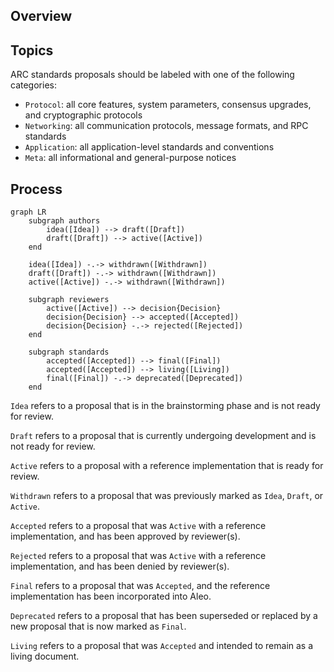 ## Overview


## Topics

ARC standards proposals should be labeled with one of the following categories:
  - `Protocol`: all core features, system parameters, consensus upgrades, and cryptographic protocols
  - `Networking`: all communication protocols, message formats, and RPC standards
  - `Application`: all application-level standards and conventions
  - `Meta`: all informational and general-purpose notices


## Process

```mermaid
graph LR
    subgraph authors
        idea([Idea]) --> draft([Draft])
        draft([Draft]) --> active([Active])
    end
    
    idea([Idea]) -.-> withdrawn([Withdrawn])
    draft([Draft]) -.-> withdrawn([Withdrawn])
    active([Active]) -.-> withdrawn([Withdrawn])
    
    subgraph reviewers
        active([Active]) --> decision{Decision}
        decision{Decision} --> accepted([Accepted])
        decision{Decision} -.-> rejected([Rejected])
    end
    
    subgraph standards
        accepted([Accepted]) --> final([Final])
        accepted([Accepted]) --> living([Living])
        final([Final]) -.-> deprecated([Deprecated])
    end
```

`Idea` refers to a proposal that is in the brainstorming phase and is not ready for review.

`Draft` refers to a proposal that is currently undergoing development and is not ready for review.

`Active` refers to a proposal with a reference implementation that is ready for review.

`Withdrawn` refers to a proposal that was previously marked as `Idea`, `Draft`, or `Active`.

`Accepted` refers to a proposal that was `Active` with a reference implementation, and has been approved by reviewer(s).

`Rejected` refers to a proposal that was `Active` with a reference implementation, and has been denied by reviewer(s).

`Final` refers to a proposal that was `Accepted`, and the reference implementation has been incorporated into Aleo. 

`Deprecated` refers to a proposal that has been superseded or replaced by a new proposal that is now marked as `Final`.

`Living` refers to a proposal that was `Accepted` and intended to remain as a living document.

